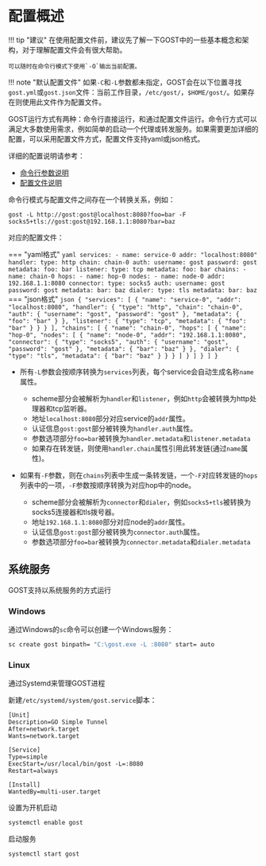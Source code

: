 # 配置概述

!!! tip "建议"
    在使用配置文件前，建议先了解一下GOST中的一些基本概念和架构，对于理解配置文件会有很大帮助。

    可以随时在命令行模式下使用`-O`输出当前配置。
	
!!! note "默认配置文件"
    如果`-C`和`-L`参数都未指定，GOST会在以下位置寻找`gost.yml`或`gost.json`文件：当前工作目录，`/etc/gost/`，`$HOME/gost/`。如果存在则使用此文件作为配置文件。

GOST运行方式有两种：命令行直接运行，和通过配置文件运行。命令行方式可以满足大多数使用需求，例如简单的启动一个代理或转发服务。如果需要更加详细的配置，可以采用配置文件方式，配置文件支持yaml或json格式。

详细的配置说明请参考：

* [命令行参数说明](../reference/configuration/cmd.md)
* [配置文件说明](../reference/configuration/file.md)

命令行模式与配置文件之间存在一个转换关系，例如：

```
gost -L http://gost:gost@localhost:8080?foo=bar -F socks5+tls://gost:gost@192.168.1.1:8080?bar=baz
```

对应的配置文件：

=== "yaml格式"
	```yaml
	services:
	- name: service-0
	  addr: "localhost:8080"
	  handler:
		type: http
		chain: chain-0
		auth:
		  username: gost
		  password: gost
		metadata:
		  foo: bar
	  listener:
		type: tcp
		metadata:
		  foo: bar
	chains:
	- name: chain-0
	  hops:
	  - name: hop-0
		nodes:
		- name: node-0
		  addr: 192.168.1.1:8080
		  connector:
			type: socks5
			auth:
			  username: gost
			  password: gost
			metadata:
			  bar: baz
		  dialer:
			type: tls
			metadata:
			  bar: baz
	```
=== "json格式"
	```json
	{
	  "services": [
		{
		  "name": "service-0",
		  "addr": "localhost:8080",
		  "handler": {
			"type": "http",
			"chain": "chain-0",
			"auth": {
			  "username": "gost",
			  "password": "gost"
			},
			"metadata": {
			  "foo": "bar"
			}
		  },
		  "listener": {
			"type": "tcp",
			"metadata": {
			  "foo": "bar"
			}
		  }
		}
	  ],
	  "chains": [
		{
		  "name": "chain-0",
		  "hops": [
			{
			  "name": "hop-0",
			  "nodes": [
				{
				  "name": "node-0",
				  "addr": "192.168.1.1:8080",
				  "connector": {
					"type": "socks5",
					"auth": {
					  "username": "gost",
					  "password": "gost"
					  },
					"metadata": {
					  "bar": "baz"
					}
				  },
				  "dialer": {
					"type": "tls",
					"metadata": {
					  "bar": "baz"
					}
				  }
				}
			  ]
			}
		  ]
		}
	  ]
	}
	```

- 所有`-L`参数会按顺序转换为`services`列表，每个service会自动生成名称`name`属性。

    * scheme部分会被解析为`handler`和`listener`，例如`http`会被转换为http处理器和tcp监听器。
    * 地址`localhost:8080`部分对应service的`addr`属性。
    * 认证信息`gost:gost`部分被转换为`handler.auth`属性。
	* 参数选项部分`foo=bar`被转换为`handler.metadata`和`listener.metadata`
	* 如果存在转发链，则使用`handler.chain`属性引用此转发链(通过`name`属性)。

- 如果有`-F`参数，则在`chains`列表中生成一条转发链，一个`-F`对应转发链的`hops`列表中的一项，`-F`参数按顺序转换为对应hop中的node。

    * scheme部分会被解析为`connector`和`dialer`，例如`socks5+tls`被转换为socks5连接器和tls拨号器。
    * 地址`192.168.1.1:8080`部分对应node的`addr`属性。
    * 认证信息`gost:gost`部分被转换为`connector.auth`属性。
	* 参数选项部分`foo=bar`被转换为`connector.metadata`和`dialer.metadata`

## 系统服务

GOST支持以系统服务的方式运行

### Windows

通过Windows的`sc`命令可以创建一个Windows服务：

```bash
sc create gost binpath= "C:\gost.exe -L :8080" start= auto
```

### Linux

通过Systemd来管理GOST进程

新建`/etc/systemd/system/gost.service`脚本：

```
[Unit]
Description=GO Simple Tunnel
After=network.target
Wants=network.target

[Service]
Type=simple
ExecStart=/usr/local/bin/gost -L=:8080
Restart=always

[Install]
WantedBy=multi-user.target
```

设置为开机启动

```bash
systemctl enable gost
```

启动服务

```bash
systemctl start gost
```